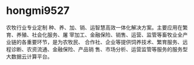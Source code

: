 # hongmi9527
农牧行业专业定制 种、养、加、销、运智慧高效一体化解决方案。主要应用在繁育、养殖、社会化服务、屠 宰加工、金融保险、销售、运营、监管等畜牧业全产业链的各重要环节，是为农牧民、 合作社、企业等提供饲养技术、繁育服务、远程诊断、农资流通、金融保险、产品销 售、市场分析、运营监管等服务的服务型大数据云计算平台。
